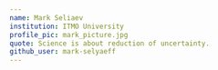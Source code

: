 ```yaml
---
name: Mark Seliaev
institution: ITMO University
profile_pic: mark_picture.jpg
quote: Science is about reduction of uncertainty.
github_user: mark-selyaeff
---
```

